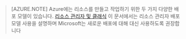 > [AZURE.NOTE] Azure에는 리소스를 만들고 작업하기 위한 두 가지 다양한 배포 모델이 있습니다.  [리소스 관리자 및 클래식](../articles/resource-manager-deployment-model.md) 이 문서에서는 리소스 관리자 배포 모델 사용을 설명하며 Microsoft는 새로운 배포에 대해 대신 사용하도록 권장합니다